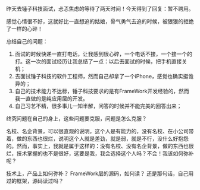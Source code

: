 昨天去锤子科技面试，忐忑焦虑的等待了两天时间！今天得到了回复：暂不聘用。

感觉心情很不好，这就好比一直想追的姑娘，骨气勇气去追的时候，被狠狠的拒绝了一样的心碎！

总结自己的问题：

1. 面试的时候快递一直打电话，让我感到很心碎，一个电话不接，一个接一个的打。这一次的面试经历让我总结了一点：以后去面试的时候，把手机直接关机；
2. 去面试锤子科技的软件工程师，然而自己却拿了一个iPhone，感觉也确实挺诡异的；
3. 自己的技术能力不达标，锤子科技要求的是有FrameWork开发经验的，然而我一直做的是纯应用层的开发。
4. 自己习艺不精，很多事儿一知半解，问答的时候并不能完美的回答出来；

终究问题在自己的身上，这些问题要克服，问题是怎么克服？

名校、名企背景，可以很直观的说明，这个人是有能力的，没有名校、在小公司带着，做的东西也很烂，说明这个人就是差劲，就是弱，就是不行，没什么好抱怨的。然而，事实上，我就是属于这样的：没有名校、没有名企背景，做的东西也很烂，技术掌握的也不是很好，这要是我，我会选择这个人吗？不会！我该如何弥补呢？

技术上，产品上如何弥补？
FrameWork层的源码，如何读？
还是那句话，自己用过的框架，源码读过吗？



